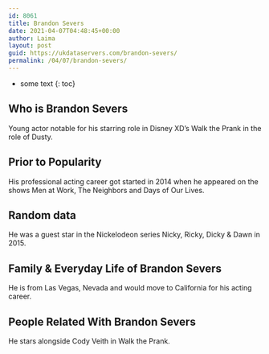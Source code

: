 ```yaml
---
id: 8061
title: Brandon Severs
date: 2021-04-07T04:48:45+00:00
author: Laima
layout: post
guid: https://ukdataservers.com/brandon-severs/
permalink: /04/07/brandon-severs/
---
```


* some text
{: toc}


## Who is Brandon Severs
                  
                  
                  
Young actor notable for his starring role in Disney XD&#8217;s Walk the Prank in the role of Dusty.
                  
              
            
              
            
                
                
                
## Prior to Popularity
                  
                  
                  
His professional acting career got started in 2014 when he appeared on the shows Men at Work, The Neighbors and Days of Our Lives.
                  
              
            
              
            
                
                
                
## Random data
                  
                  
                  
He was a guest star in the Nickelodeon series Nicky, Ricky, Dicky & Dawn in 2015.
                  
              
            
              
            
                
                
                
## Family & Everyday Life of Brandon Severs
                  
                  
                  
He is from Las Vegas, Nevada and would move to California for his acting career.
                  
              
            
              
            
                
                
                
## People Related With Brandon Severs
                  
                  
                  
He stars alongside Cody Veith in Walk the Prank.
                  
              
            
              
            
                
              
            
              
              
            
            
              
            
          
          
          